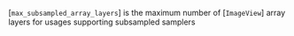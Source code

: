 [`max_subsampled_array_layers`] is
the maximum number of [`ImageView`] array layers for usages
supporting subsampled samplers
